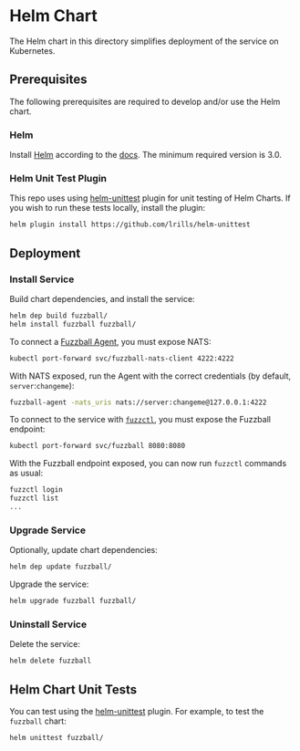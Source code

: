 # Helm Chart

The Helm chart in this directory simplifies deployment of the service on Kubernetes.

## Prerequisites

The following prerequisites are required to develop and/or use the Helm chart.

### Helm

Install [Helm](https://helm.sh) according to the [docs](https://helm.sh/docs/intro/install/). The minimum required version is 3.0.

### Helm Unit Test Plugin

This repo uses using [helm-unittest](https://github.com/lrills/helm-unittest) plugin for unit testing of Helm Charts. If you wish to run these tests locally, install the plugin:

```sh
helm plugin install https://github.com/lrills/helm-unittest
```

## Deployment

### Install Service

Build chart dependencies, and install the service:

```sh
helm dep build fuzzball/
helm install fuzzball fuzzball/
```

To connect a [Fuzzball Agent](https://github.com/sylabs/fuzzball-agent), you must expose NATS:

```sh
kubectl port-forward svc/fuzzball-nats-client 4222:4222
```

With NATS exposed, run the Agent with the correct credentials (by default, `server`:`changeme`):

```sh
fuzzball-agent -nats_uris nats://server:changeme@127.0.0.1:4222
```

To connect to the service with [`fuzzctl`](https://github.com/sylabs/fuzzctl), you must expose the Fuzzball endpoint:

```sh
kubectl port-forward svc/fuzzball 8080:8080
```

With the Fuzzball endpoint exposed, you can now run `fuzzctl` commands as usual:

```sh
fuzzctl login
fuzzctl list
...
```

### Upgrade Service

Optionally, update chart dependencies:

```sh
helm dep update fuzzball/
```

Upgrade the service:

```sh
helm upgrade fuzzball fuzzball/
```

### Uninstall Service

Delete the service:

```sh
helm delete fuzzball
```

## Helm Chart Unit Tests

You can test using the [helm-unittest](https://github.com/lrills/helm-unittest) plugin. For example, to test the `fuzzball` chart:

```sh
helm unittest fuzzball/
```
